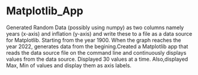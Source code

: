 # Matplotlib_App
Generated Random Data (possibly using numpy)  as two columns namely years (x-axis) and inflation (y-axis) and write these to a file as a data source for Matplotlib. Starting from the year 1900.  When the graph reaches the year 2022, generates data  from the begining.Created a  Matplotlib app that reads the data source file on the command line and continuously displays values from the data source.  Displayed 30 values at a time. Also,displayed Max, Min of values and display them as axis labels.
